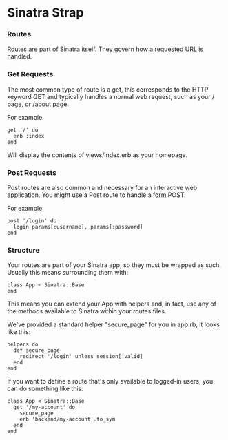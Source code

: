 # Sinatra Strap

### Routes

Routes are part of Sinatra itself. They govern how a requested URL is handled.

### Get Requests

The most common type of route is a get, this corresponds to the HTTP keyword GET and typically handles a normal web
request, such as your / page, or /about page.

For example:

    get '/' do
      erb :index
    end

Will display the contents of views/index.erb as your homepage.

### Post Requests

Post routes are also common and necessary for an interactive web application. You might use a Post route to handle a
form POST.

For example:

    post '/login' do
      login params[:username], params[:password]
    end

### Structure

Your routes are part of your Sinatra app, so they must be wrapped as such. Usually this means surrounding them with:

    class App < Sinatra::Base
    end

This means you can extend your App with helpers and, in fact, use any of the methods available to Sinatra within your
 routes files.

We've provided a standard helper "secure_page" for you in app.rb, it looks like this:

    helpers do
      def secure_page
        redirect '/login' unless session[:valid]
      end
    end

If you want to define a route that's only available to logged-in users, you can do something like this:

    class App < Sinatra::Base
      get '/my-account' do
        secure_page
        erb 'backend/my-account'.to_sym
      end
    end